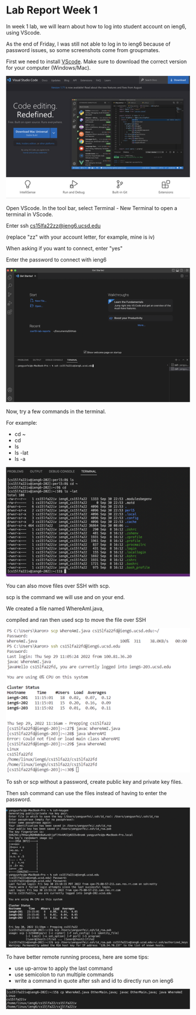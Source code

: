 # Lab Report Week 1

In week 1 lab, we will learn about how to log into student account on ieng6, using VScode.

As the end of Friday, I was still not able to log in to ieng6 because of password issues, so some screenshots come from groupmates.

First we need to install [VScode](http://code.visualstudio.com/).
Make sure to download the correct version for your computer (Windows/Mac).

![Image](https://github.com/fergusyyang/cse15l-lab-reports/blob/main/VScode%20download%20page.png)

Open VScode. In the tool bar, select Terminal - New Terminal to open a terminal in VScode.

Enter ssh cs15lfa22zz@ieng6.ucsd.edu

(replace "zz" with your account letter, for example, mine is iv)

When asking if you want to connect, enter "yes"

Enter the password to connect with ieng6

![Image](https://github.com/fergusyyang/cse15l-lab-reports/blob/main/VScode%20terminal.png)

Now, try a few commands in the terminal. 

For example:

* cd ~
* cd
* ls
* ls -lat
* ls -a

![Image](https://github.com/fergusyyang/cse15l-lab-reports/blob/main/trying%20commands.png)

You can also move files over SSH with scp.

scp is the command we will use and on your end.

We created a file named WhereAmI.java, 

compiled and ran then used scp to move the file over SSH

![Image](https://github.com/fergusyyang/cse15l-lab-reports/blob/main/scp.png)

To ssh or scp without a password, create public key and private key files.

Then ssh command can use the files instead of having to enter the password.

![Image](https://github.com/fergusyyang/cse15l-lab-reports/blob/main/ssh%20keys.png)

To have better remote running process, here are some tips:

* use up-arrow to apply the last command
* use semicolon to run multiple commands
* write a command in quote after ssh and id to directly run on ieng6

![Image](https://github.com/fergusyyang/cse15l-lab-reports/blob/main/better.png)
